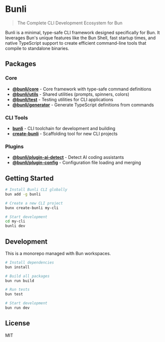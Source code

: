 # Bunli

> The Complete CLI Development Ecosystem for Bun

Bunli is a minimal, type-safe CLI framework designed specifically for Bun. It leverages Bun's unique features like the Bun Shell, fast startup times, and native TypeScript support to create efficient command-line tools that compile to standalone binaries.

## Packages

### Core
- **[@bunli/core](./packages/core)** - Core framework with type-safe command definitions
- **[@bunli/utils](./packages/utils)** - Shared utilities (prompts, spinners, colors)
- **[@bunli/test](./packages/test)** - Testing utilities for CLI applications
- **[@bunli/generator](./packages/bunli-generator)** - Generate TypeScript definitions from commands

### CLI Tools
- **[bunli](./packages/cli)** - CLI toolchain for development and building
- **[create-bunli](./packages/create-bunli)** - Scaffolding tool for new CLI projects

### Plugins
- **[@bunli/plugin-ai-detect](./packages/plugin-ai-detect)** - Detect AI coding assistants
- **[@bunli/plugin-config](./packages/plugin-config)** - Configuration file loading and merging

## Getting Started

```bash
# Install Bunli CLI globally
bun add -g bunli

# Create a new CLI project
bunx create-bunli my-cli

# Start development
cd my-cli
bunli dev
```

## Development

This is a monorepo managed with Bun workspaces.

```bash
# Install dependencies
bun install

# Build all packages
bun run build

# Run tests
bun test

# Start development
bun run dev
```

## License

MIT